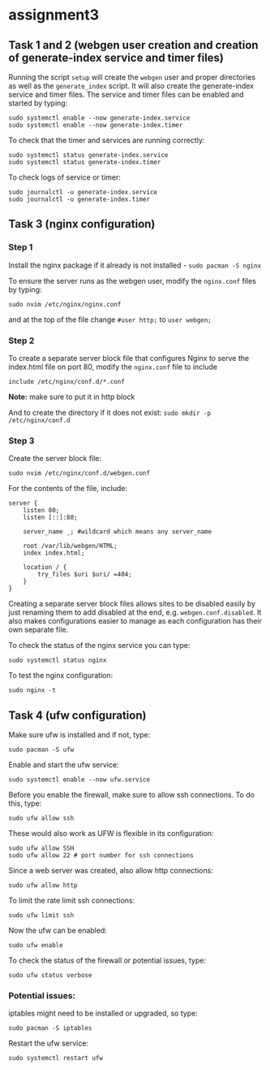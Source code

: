 # assignment3

## Task 1 and 2 (webgen user creation and creation of generate-index service and timer files)
Running the script `setup` will create the `webgen` user and proper directories as well as the `generate_index` script. It will also create the generate-index service and timer files. The service and timer files can be enabled and started by typing:
```
sudo systemctl enable --now generate-index.service
sudo systemctl enable --now generate-index.timer

```
To check that the timer and services are running correctly:
```
sudo systemctl status generate-index.service
sudo systemctl status generate-index.timer
```
To check logs of service or timer:
```
sudo journalctl -u generate-index.service
sudo journalctl -u generate-index.timer
```
## Task 3 (nginx configuration)
### Step 1
Install the nginx package if it already is not installed - ```sudo pacman -S nginx```

To ensure the server runs as the webgen user, modify the `nginx.conf` files by typing:
```
sudo nvim /etc/nginx/nginx.conf
```
and at the top of the file change `#user http;` to `user webgen;`

### Step 2
To create a separate server block file that configures Nginx to serve the index.html file on port 80, modify the `nginx.conf` file to include
```
include /etc/nginx/conf.d/*.conf
```
**Note:** make sure to put it in http block

And to create the directory if it does not exist:
```sudo mkdir -p /etc/nginx/conf.d```

### Step 3
Create the server block file:
```
sudo nvim /etc/nginx/conf.d/webgen.conf
```
For the contents of the file, include: 
```
server {
    listen 80;
    listen [::]:80;
    
    server_name _; #wildcard which means any server_name
    
    root /var/lib/webgen/HTML;
    index index.html;

	location / {
        try_files $uri $uri/ =404;
    }
}
```

Creating a separate server block files allows sites to be disabled easily by just renaming them to add disabled at the end, e.g. `webgen.conf.disabled`. It also makes configurations easier to manage as each configuration has their own separate file.

To check the status of the nginx service you can type:
```
sudo systemctl status nginx
```

To test the nginx configuration:
```
sudo nginx -t
```
## Task 4 (ufw configuration)
Make sure ufw is installed and if not, type:
```
sudo pacman -S ufw
```
Enable and start the ufw service:
```
sudo systemctl enable --now ufw.service
```
Before you enable the firewall, make sure to allow ssh connections. To do this, type:
```
sudo ufw allow ssh
```
These would also work as UFW is flexible in its configuration:
```
sudo ufw allow SSH
sudo ufw allow 22 # port number for ssh connections
```
Since a web server was created, also allow http connections:
```
sudo ufw allow http
```
To limit the rate limit ssh connections:
```
sudo ufw limit ssh
```
Now the ufw can be enabled:
```
sudo ufw enable
```
To check the status of the firewall or potential issues, type:
```
sudo ufw status verbose
```
### Potential issues:
iptables might need to be installed or upgraded, so type:
```
sudo pacman -S iptables
```
Restart the ufw service:
```
sudo systemctl restart ufw
```


